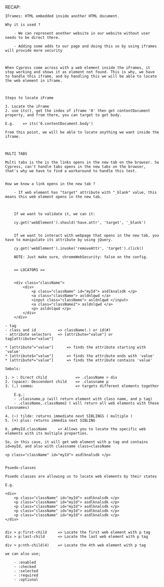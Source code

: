  RECAP:



	IFrames: HTML embedded inside another HTML document. 

	Why it is used ?

		- We can represent another website in our website without user needs to be direct there.

		- Adding some adds to our page and doing this so by using iframes will provide more security



	When Cypress come across with a web element inside the iFrames, it stop working and shows it as element not found. This is why, we have to handle this iframe, and by handling this we will be able to locate the web element in iframe.



	Steps to locate iFrame

	1. Locate the iFrame
	2. use its(), get the index of iframe '0' then get contentDocument property, and from there, you can target to get body.

	E.g.	=> its('0.contentDocument.body')

	From this point, we will be able to locate anything we want inside the iframe.



	MULTI TABS

	Multi tabs is the is the links opens in the new tab on the browser. So Cypress, can't handle tabs opens in the new tabs on the browser, that's why we have to find a workaround to handle this test.


	How we know a link opens in the new tab ?

		- If web element has "target" attribute with "_blank" value, this means this web element opens in the new tab.



		If we want to validate it, we can it:

		cy.get('webElement').should('have.attr', 'target', '_blank')


		If we want to interact with webpage that opens in the new tab, you have to manipulate its attribute by using jQuery.

		cy.get('webElement').invoke('removeAttr', 'target').click()

		NOTE: Just make sure, chromeWebSecurity: false on the config.


		== LOCATORS == 


		<div class="className">
			<div>
				<p class="className" id="myId"> asdlknalsdk </p>
				<a class="className"> asldnlqwd </a>
				<input class="className"> asldnlqwd </input>
				<a class="className2"> asldnlqwd </a>
				<p> asldnlqwd </p>
			</div>
		</div>

	- tag
	- class and id 			=> className(.) or id(#)
	- attribute selectors 	=> [attribute="value"] or tag[attribute="value"]

	* [attribute^="value"]		=> finds the attribute starting with 'value'
	* [attribute$="value"]		=> finds the attribute ends with 'value'
	* [attribute*="value"]		=> finds the attribute contains 'value'

	Smbols:

	1. > : Direct child				=> .className > div
	2. (space): Descendent child	=> .classname p
	3. (,) comma: 					=> targets different elements together

		E.g.: 
		- .classname,p (will return element with class name, and p tag)
		- .className,.className2 ( will return all web elements with these classnames)

	4. (~) tilde: returns immediate next SIBLINGS ( multiple )
	5. (+) plus: returns immedia next SIBLING

	6. p#myId.className		=> Allows you to locate the specific web elements with its multiple properties.

	So, in this case, it will get web element with p tag and contains id=myId, and also with classname class=className

	<p class="className" id="myId"> asdlknalsdk </p>


	Psuedo-classes

	Psuedo classes are allowing us to locate web elements by their states

	E.g.

	<div>
		<p class="className" id="myId"> asdlknalsdk </p>
		<p class="className" id="myId"> asdlknalsdk </p>
		<p class="className" id="myId"> asdlknalsdk </p>
		<p class="className" id="myId"> asdlknalsdk </p>
		<p class="className" id="myId"> asdlknalsdk </p>
	</div>


	div > p:first-child 	=> Locate the first web element with p tag
	div > p:last-child 		=> Locate the last web element with p tag

	div > p:nth-child(4) 	=> Locate the 4th web element with p tag

	we can also use;

		- :enabled
		- :checked
		- :selected
		- :required
		- :optional












